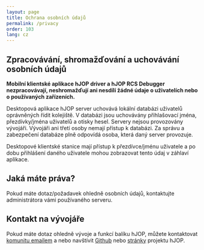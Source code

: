 ```yaml
---
layout: page
title: Ochrana osobních údajů
permalink: /privacy
order: 103
lang: cz
---
```


## Zpracovávání, shromažďování a uchovávání osobních údajů
**Mobilní klientské aplikace hJOP driver a hJOP RCS Debugger nezpracovávají, neshromažďují ani
nesdílí žádné údaje o uživatelích nebo o používaných zařízeních.**

Desktopová aplikace hJOP server uchovává lokální databázi uživatelů oprávněných řídit kolejiště.
V databázi jsou uchovávány přihlašovací jména, přezdívky/jména uživatelů a otisky hesel.
Servery nejsou provozovány vývojáři. Vývojáři ani třetí osoby nemají přístup k databázi.
Za správu a zabezpečení databáze plně odpovídá osoba, která daný server provozuje.

Desktopové klientské stanice mají přístup k přezdívce/jménu uživatele a po dobu přihlášení daného
uživatele mohou zobrazovat tento údaj v záhlaví aplikace.

## Jaká máte práva?
Pokud máte dotaz/požadavek ohledně osobních údajů, kontaktujte administrátora vámi používaného
serveru.

## Kontakt na vývojáře
Pokud máte dotaz ohledně vývoje a funkcí balíku hJOP, můžete kontaktovat
[komunitu emailem](https://groups.google.com/g/hjop-komunita) a nebo navštívit
[Github](https://github.com/kmzbrnoI) nebo [stránky](https://hjop.kmz-brno.cz) projektu hJOP.
